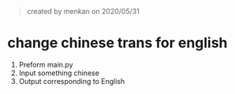 > created by menkan on 2020/05/31 

# change chinese trans for english

1. Preform main.py
1. Input something chinese
1. Output corresponding to English
